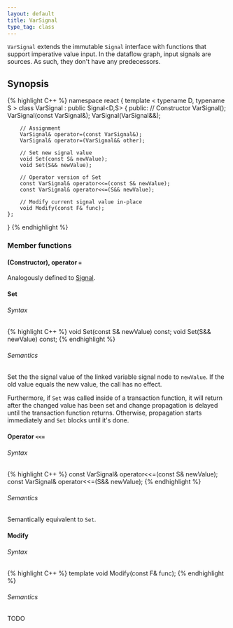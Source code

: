 ```yaml
---
layout: default
title: VarSignal
type_tag: class
---
```

`VarSignal` extends the immutable `Signal` interface with functions that support imperative value input.
In the dataflow graph, input signals are sources. As such, they don't have any predecessors.

## Synopsis
{% highlight C++ %}
namespace react
{
    template
    <
        typename D,
        typename S
    >
    class VarSignal : public Signal<D,S>
    {
    public:
        // Constructor
        VarSignal();
        VarSignal(const VarSignal&);
        VarSignal(VarSignal&&);

        // Assignment
        VarSignal& operator=(const VarSignal&);
        VarSignal& operator=(VarSignal&& other);

        // Set new signal value
        void Set(const S& newValue);
        void Set(S&& newValue);

        // Operator version of Set
        const VarSignal& operator<<=(const S& newValue);
        const VarSignal& operator<<=(S&& newValue);

        // Modify current signal value in-place
        void Modify(const F& func);
    };
}
{% endhighlight %}

### Member functions

#### (Constructor), operator `=`
Analogously defined to [Signal](#signal).

#### Set
###### Syntax
{% highlight C++ %}
void Set(const S& newValue) const;
void Set(S&& newValue) const;
{% endhighlight %}

###### Semantics
Set the the signal value of the linked variable signal node to `newValue`. If the old value equals the new value, the call has no effect.

Furthermore, if `Set` was called inside of a transaction function, it will return after the changed value has been set and change propagation is delayed until the transaction function returns.
Otherwise, propagation starts immediately and `Set` blocks until it's done.

#### Operator `<<=`
###### Syntax
{% highlight C++ %}
const VarSignal& operator<<=(const S& newValue);
const VarSignal& operator<<=(S&& newValue);
{% endhighlight %}

###### Semantics
Semantically equivalent to `Set`.

#### Modify
###### Syntax
{% highlight C++ %}
template <typename F>
void Modify(const F& func);
{% endhighlight %}

###### Semantics
TODO
